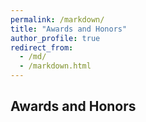 ```yaml
---
permalink: /markdown/
title: "Awards and Honors"
author_profile: true
redirect_from: 
  - /md/
  - /markdown.html
---
```


## Awards and Honors
